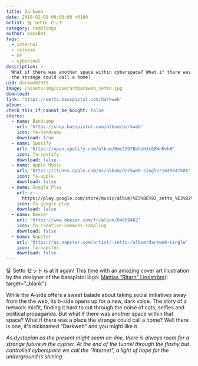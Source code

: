 ```yaml
---
title: Darkweb
date: 2019-02-09 00:00:00 +0100
artist: 徒 Setto セット
category: ramblings
author: bassBot
tags:
  - internal
  - release
  - EP
  - cybersoul
description: >-
  What if there was another space within cyberspace? What if there was a place
  the strange could call a home?
uid: darkweb2019
image: /assets/img/coverartDarkweb_setto.jpg
download:
link: 'https://setto.basspistol.com/darkweb'
album: 
check_this_if_cannot_be_bought: false
stores:
  - name: Bandcamp
    url: 'https://shop.basspistol.com/album/darkweb'
    icon: fa-bandcamp
    download: true
  - name: Spotify
    url: 'https://open.spotify.com/album/0meSZO7BeGoHJc6BWnRvhN'
    icon: fa-spotify
    download: false
  - name: Apple Music
    url: 'https://itunes.apple.com/us/album/darkweb-single/1449847586'
    icon: fa-apple
    download: false
  - name: Google Play
    url: >-
      https://play.google.com/store/music/album/%E5%BE%92_setto_%E3%82%BB%E3%83%83%E3%83%88_Darkweb?id=Bcrzzrtj7yfcyladynit7hg4age
    icon: fa-google-play
    download: false
  - name: Deezer
    url: 'https://www.deezer.com/fr/album/84669482'
    icon: fa-creative-commons-sampling
    download: false
  - name: Napster
    url: 'https://us.napster.com/artist/-setto-/album/darkweb-single'
    icon: fa-napster
    download: false
---
```


徒 Setto セット is at it again! This time with an amazing cover art illustration by the designer of the basspistol logo: [Mattias “Ritarn” Lindström](https://ritarn.com/){: target="_blank"}

While the A-side offers a sweet balade about taking social initiatives away from the the web, its b-side opens up for a new, dark voice. The story of a network misfit, finding it hard to cut through the noise of cats, selfies and political propaganda. But what if there was another space within that space? What if there was a place the strange could call a home? Well there is one, it's nicknamed "Darkweb" and you might like it.

*As dystopian as the present might seem on-line, there is always room for a strange future in the cypher. At the end of the tunnel through the flashy but controlled cyberspace we call the "Internet", a light of hope for the underground is shining.*